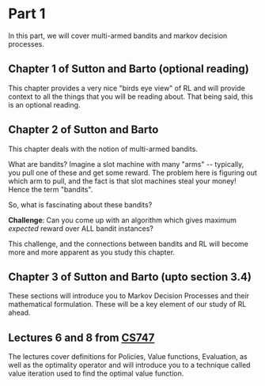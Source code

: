 # Part 1

In this part, we will cover multi-armed bandits and markov decision processes.

## Chapter 1 of Sutton and Barto (optional reading)

This chapter provides a very nice "birds eye view" of RL and will provide context to all the things that you will be reading about. That being said, this is an optional reading.

## Chapter 2 of Sutton and Barto

This chapter deals with the notion of multi-armed bandits.

What are bandits? Imagine a slot machine with many "arms" -- typically, you pull one of these and get some reward. The problem here is figuring out which arm to pull, and the fact is that slot machines steal your money! Hence the term "bandits".

So, what is fascinating about these bandits?

**Challenge**: Can you come up with an algorithm which gives maximum *expected* reward over ALL bandit instances?

This challenge, and the connections between bandits and RL will become more and more apparent as you study this chapter.

## Chapter 3 of Sutton and Barto (upto section 3.4)

These sections will introduce you to Markov Decision Processes and their mathematical formulation. These will be a key element of our study of RL ahead.

## Lectures 6 and 8 from [CS747](https://www.cse.iitb.ac.in/~shivaram/teaching/cs747-a2022/index.html)

The lectures cover definitions for Policies, Value functions, Evaluation, as well as the optimality operator and will introduce you to a technique called value iteration used to find the optimal value function.
